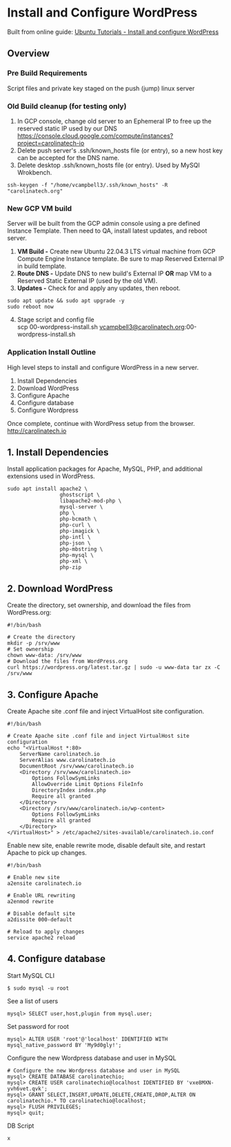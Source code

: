 
# Install and Configure WordPress

Built from online guide: [Ubuntu Tutorials - Install and configure WordPress](https://ubuntu.com/tutorials/install-and-configure-wordpress)

## Overview

### Pre Build Requirements
Script files and private key staged on the push (jump) linux server
### Old Build cleanup (for testing only)
1. In GCP console, change old server to an Ephemeral IP to free up the reserved static IP used by our DNS
https://console.cloud.google.com/compute/instances?project=carolinatech-io
2. Delete push server's .ssh/known_hosts file (or entry), so a new host key can be accepted for the DNS name.
3. Delete desktop .ssh/known_hosts file (or entry). Used by MySQl Wrokbench.
```
ssh-keygen -f "/home/vcampbell3/.ssh/known_hosts" -R "carolinatech.org"
```

### New GCP VM build
Server will be built from the GCP admin console using a pre defined Instance Template. Then need to QA, install latest updates, and reboot server.
1. **VM Build -** Create new Ubuntu 22.04.3 LTS virtual machine from GCP Compute Engine Instance template. Be sure to map Reserved External IP in build template.
2. **Route DNS -** Update DNS to new build's External IP **OR** map VM to a Reserved Static External IP (used by the old VM).
3. **Updates -** Check for and apply any updates, then reboot.
```
sudo apt update && sudo apt upgrade -y
sudo reboot now
```
4. Stage script and config file  
scp 00-wordpress-install.sh vcampbell3@carolinatech.org:00-wordpress-install.sh  


### Application Install Outline
High level steps to install and configure WordPress in a new server.
1. Install Dependencies
2. Download WordPress
3. Configure Apache
4. Configure database
5. Configure Wordpress

Once complete, continue with WordPress setup from the browser. http://carolinatech.io

## 1. Install Dependencies
Install application packages for Apache, MySQL, PHP, and additional extensions used in WordPress.
```
sudo apt install apache2 \
                 ghostscript \
                 libapache2-mod-php \
                 mysql-server \
                 php \
                 php-bcmath \
                 php-curl \
                 php-imagick \
                 php-intl \
                 php-json \
                 php-mbstring \
                 php-mysql \
                 php-xml \
                 php-zip
```

## 2. Download WordPress
Create the directory, set ownership, and download the files from WordPress.org:
```
#!/bin/bash

# Create the directory
mkdir -p /srv/www
# Set ownership
chown www-data: /srv/www
# Download the files from WordPress.org
curl https://wordpress.org/latest.tar.gz | sudo -u www-data tar zx -C /srv/www
```

## 3. Configure Apache
Create Apache site .conf file and inject VirtualHost site configuration.
```
#!/bin/bash

# Create Apache site .conf file and inject VirtualHost site configuration
echo "<VirtualHost *:80>
    ServerName carolinatech.io
    ServerAlias www.carolinatech.io
    DocumentRoot /srv/www/carolinatech.io
    <Directory /srv/www/carolinatech.io>
        Options FollowSymLinks
        AllowOverride Limit Options FileInfo
        DirectoryIndex index.php
        Require all granted
    </Directory>
    <Directory /srv/www/carolinatech.io/wp-content>
        Options FollowSymLinks
        Require all granted
    </Directory>
</VirtualHost>" > /etc/apache2/sites-available/carolinatech.io.conf
```

Enable new site, enable rewrite mode, disable default site, and restart Apache to pick up changes.
```
#!/bin/bash

# Enable new site
a2ensite carolinatech.io

# Enable URL rewriting
a2enmod rewrite

# Disable default site
a2dissite 000-default

# Reload to apply changes
service apache2 reload
```

## 4. Configure database
Start MySQL CLI
```
$ sudo mysql -u root
```
See a list of users
```
mysql> SELECT user,host,plugin from mysql.user;
```
Set password for root
```
mysql> ALTER USER 'root'@'localhost' IDENTIFIED WITH mysql_native_password BY 'My9d0gly!';
```
Configure the new Wordpress database and user in MySQL
```
# Configure the new Wordpress database and user in MySQL
mysql> CREATE DATABASE carolinatechio;
mysql> CREATE USER carolinatechio@localhost IDENTIFIED BY 'vxe8MXN-yvh6vet.qvk';
mysql> GRANT SELECT,INSERT,UPDATE,DELETE,CREATE,DROP,ALTER ON carolinatechio.* TO carolinatechio@localhost;
mysql> FLUSH PRIVILEGES;
mysql> quit;
```

DB Script
```
x
```